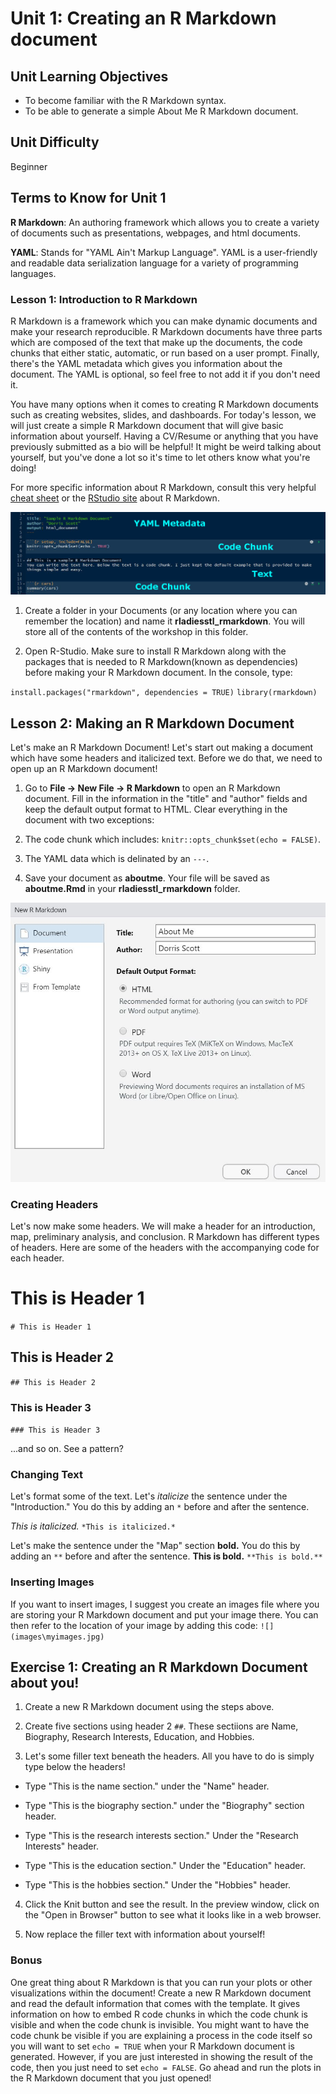 # Unit 1: Creating an R Markdown document

## Unit Learning Objectives
- To become familiar with the R Markdown syntax.
- To be able to generate a simple About Me R Markdown document. 

## Unit Difficulty
Beginner 

## Terms to Know for Unit 1

<b>R Markdown</b>: An authoring framework which allows you to create a variety of documents such as presentations, webpages, and html documents.

<b>YAML</b>: Stands for "YAML Ain't Markup Language". YAML is a user-friendly and readable data serialization language for a variety of programming languages.


### Lesson 1: Introduction to R Markdown
R Markdown is a framework which you can make dynamic documents and make your research reproducible. R Markdown documents have three parts which are composed of the text that make up the documents, the code chunks that either static, automatic, or run based on a user prompt. Finally, there's the YAML metadata which gives you information about the document. The YAML is optional, so feel free to not add it if you don't need it. 

You have many options when it comes to creating R Markdown documents such as creating websites, slides, and dashboards. For today's lesson, we will just create a simple R Markdown document that will give basic information about yourself. Having a CV/Resume or anything that you have previously submitted as a bio will be helpful! It might be weird talking about yourself, but you've done a lot so it's time to let others know what you're doing!

For more specific information about R Markdown, consult this very helpful [cheat sheet](https://www.rstudio.com/wp-content/uploads/2015/02/rmarkdown-cheatsheet.pdf) or the [RStudio site](https://rmarkdown.rstudio.com/) about R Markdown.

![](images/RMarkdown2.JPG)

1. Create a folder in your Documents (or any location where you can remember the location) and name it **rladiesstl_rmarkdown**. You will store all of the contents of the workshop in this folder. 

2. Open R-Studio. Make sure to install R Markdown along with the packages that is needed to R Markdown(known as dependencies) before making your R Markdown document. In the console, type:

`install.packages("rmarkdown", dependencies = TRUE)`
`library(rmarkdown)`


## Lesson 2: Making an R Markdown Document
Let's make an R Markdown Document! Let's start out making a document which have some headers and italicized text. Before we do that, we need to open up an R Markdown document! 

1. Go to **File -> New File -> R Markdown** to open an R Markdown document. Fill in the information in the "title" and "author" fields and keep the default output format to HTML. Clear everything in the document with two exceptions:

  1. The code chunk which includes: `knitr::opts_chunk$set(echo = FALSE)`.
  2. The YAML data which is delinated by an `---`.
  
2. Save your document as **aboutme**. Your file will be saved as **aboutme.Rmd** in your **rladiesstl_rmarkdown** folder.

![](images/newmarkdown.jpg)

### Creating Headers 
Let's now make some headers. We will make a header for an introduction, map, preliminary analysis, and conclusion.
R Markdown has different types of headers. Here are some of the headers with the accompanying code for each header. 

# This is Header 1

`# This is Header 1`

## This is Header 2

`## This is Header 2`

### This is Header 3

`### This is Header 3`

...and so on. See a pattern? 

### Changing Text

Let's format some of the text. Let's *italicize* the sentence under the "Introduction."  You do this by adding an `*` before and after the sentence.

*This is italicized.*
`*This is italicized.*`

Let's make the sentence under the "Map" section **bold.** You do this by adding an `**` before and after the sentence.
**This is bold.**
`**This is bold.**`

### Inserting Images
If you want to insert images, I suggest you create an images file where you are storing your R Markdown document and put your image there. You can then refer to the location of your image by 
adding this code:
`![](images\myimages.jpg)`


## Exercise 1: Creating an R Markdown Document about you!
1. Create a new R Markdown document using the steps above.

2. Create five sections using header 2 `##`. These sectiions are Name, Biography, Research Interests, Education, and Hobbies.

3. Let's some filler text beneath the headers. All you have to do is simply type below the headers!

- Type "This is the name section." under the "Name" header.

- Type "This is the biography section." under the "Biography" section header.

- Type "This is the research interests section." Under the "Research Interests" header.

- Type "This is the education section." Under the "Education" header.

- Type "This is the hobbies section." Under the "Hobbies" header.

  
4. Click the Knit button and see the result. In the preview window, click on the "Open in Browser" button to see what it looks like in a web browser.

5. Now replace the filler text with information about yourself! 

### Bonus
One great thing about R Markdown is that you can run your plots or other visualizations within the document! Create a new R Markdown document and read the default information that comes with the template. It gives information on how to embed R code chunks in which the code chunk is visible and when the code chunk is invisible. You might want to have the code chunk be visible if you are explaining a process in the code itself so you will want to set `echo = TRUE` when your R Markdown document is generated. However, if you are just interested in showing the result of the code, then you just need to set `echo = FALSE`. Go ahead and run the plots in the R Markdown document that you just opened!




